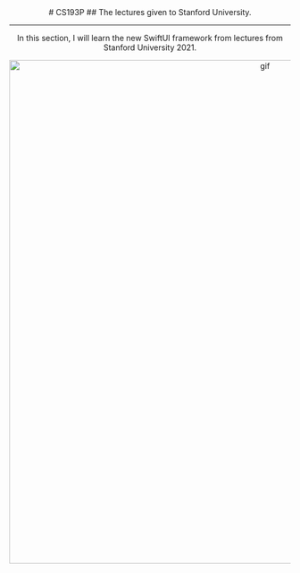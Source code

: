 <div align="center">
# CS193P
## The lectures given to Stanford University.

---

In this section, I will learn the new SwiftUI framework from lectures from Stanford University 2021.

<img src="https://media.giphy.com/media/iIqmM5tTjmpOB9mpbn/giphy.gif" alt="gif" width="900"/>

</div>
